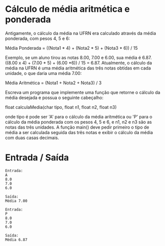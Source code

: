 # Cálculo de média aritmética e ponderada

Antigamente, o cálculo da média na UFRN era calculado através da média ponderada, com pesos 4, 5 e 6: 

Média Ponderada = ((Nota1 * 4) + (Nota2 * 5) + (Nota3 * 6)) / 15

Exemplo, se um aluno tirou as notas 8.00, 7.00 e 6.00, sua média é 6.87.((8.00 x 4) + (7.00 * 5) + (6.00 *6)) / 15 = 6.87.  Atualmente, o cálculo da média na UFRN é uma média aritmética das três notas obtidas em cada unidade, o que daria uma média 7.00:

​Média Aritmética = (Nota1 + Nota2 + Nota3) / 3​

Escreva um programa que implemente uma função que retorne o cálculo da média desejada e possua o seguinte cabeçalho:

float calculaMedia(char tipo, float n1, float n2, float n3)

onde tipo é pode ser 'A' para o cálculo da média aritmética ou 'P' para o cálculo da média ponderada com os pesos 4, 5 e 6, e n1, n2 e n3 são as notas das três unidades. A função main() deve pedir primeiro o tipo de média a ser calculada seguida das três notas e exibir o cálculo da média com duas casas decimais.

# Entrada / Saída

```
Entrada: 
A
8.0
7.0
6.0

Saída:
Média 7.00
```

```
Entrada:
P
8.0
7.0
6.0

Saída:
Média 6.87
```